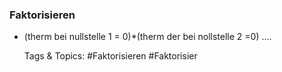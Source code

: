 ### Faktorisieren

- (therm bei nullstelle 1 = 0)*(therm der bei nollstelle 2 =0) ....

   Tags & Topics:
   #Faktorisieren
   #Faktorisier